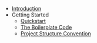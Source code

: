 - [Introduction](/ "Momentum - State Management for Flutter")
- Getting Started
    - [Quickstart](quickstart.md "Momentum - Quickstart")
    - [The Boilerplate Code](boilerplate-code.md "Momentum - Boilerplate Codes")
    - [Project Structure Convention](conventions.md "Momentum - Project Structure Convention")